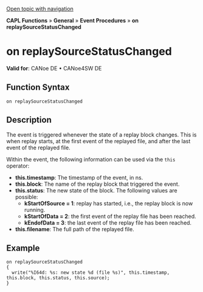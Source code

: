 [Open topic with navigation](../../../../../CANoeDEFamily.htm#Topics/CAPLFunctions/Other/EventProcedures/CAPLfunctionOnReplaySourceStatusChanged.md)

**CAPL Functions** » **General** » **Event Procedures** » **on replaySourceStatusChanged**

# on replaySourceStatusChanged

**Valid for**: CANoe DE • CANoe4SW DE

## Function Syntax

`on replaySourceStatusChanged`

## Description

The event is triggered whenever the state of a replay block changes. This is when replay starts, at the first event of the replayed file, and after the last event of the replayed file.

Within the event, the following information can be used via the `this` operator:

- **this.timestamp**: The timestamp of the event, in ns.
- **this.block**: The name of the replay block that triggered the event.
- **this.status**: The new state of the block. The following values are possible:
  - **kStartOfSource = 1**: replay has started, i.e., the replay block is now running.
  - **kStartOfData = 2**: the first event of the replay file has been reached.
  - **kEndofData = 3**: the last event of the replay file has been reached.
- **this.filename**: The full path of the replayed file.

## Example

```plaintext
on replaySourceStatusChanged
{
  write("%I64d: %s: new state %d (file %s)", this.timestamp, this.block, this.status, this.source);
}
```
